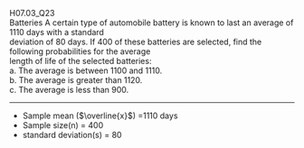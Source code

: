 H07.03_Q23  
Batteries A certain type of automobile battery is known to last an average of 1110 days with a standard  
deviation of 80 days. If 400 of these batteries are selected, find the following probabilities for the average  
length of life of the selected batteries:  
a. The average is between 1100 and 1110.  
b. The average is greater than 1120.  
c. The average is less than 900.  

---
- Sample mean ($\overline{x}$) =1110 days
- Sample size(n) = 400
- standard deviation(s) = 80

  
